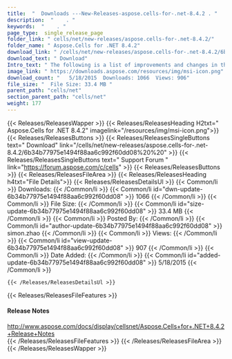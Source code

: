 ```yaml
---
title:  "  Downloads ---New-Releases-aspose.cells-for-.net-8.4.2 . " 
description:  "    . " 
keywords:  "    . " 
page_type:  single_release_page
folder_link: " cells/net/new-releases/aspose.cells-for-.net-8.4.2/"
folder_name: " Aspose.Cells for .NET 8.4.2"
download_link: " /cells/net/new-releases/aspose.cells-for-.net-8.4.2/6b34b77975e1494f88aa6c992f60dd08"
download_text: " Download"
Intro_text: " The following is a list of improvements and changes in this release of Aspose.Ce..."
image_link: " https://downloads.aspose.com/resources/img/msi-icon.png"
download_count: "   5/18/2015  Downloads: 1066  Views: 906"
file_size: "  File Size: 33.4 MB "
parent_path: "cells/net"
section_parent_path: "cells/net"
weight: 177 
---
```


{{< Releases/ReleasesWapper >}}
  {{< Releases/ReleasesHeading H2txt=" Aspose.Cells for .NET 8.4.2" imagelink="/resources/img/msi-icon.png">}}
  {{< Releases/ReleasesButtons >}}
    {{< Releases/ReleasesSingleButtons text=" Download" link="/cells/net/new-releases/aspose.cells-for-.net-8.4.2/6b34b77975e1494f88aa6c992f60dd08%20%20" >}}
    {{< Releases/ReleasesSingleButtons text=" Support Forum " link="https://forum.aspose.com/c/cells" >}}
  {{< Releases/ReleasesButtons >}}
  {{< Releases/ReleasesFileArea >}}
    {{< Releases/ReleasesHeading h4txt="File Details">}}
    {{< Releases/ReleasesDetailsUl >}}
            {{< Common/li  >}} Downloads: {{< /Common/li >}} 
      {{< Common/li id="dwn-update-6b34b77975e1494f88aa6c992f60dd08" >}} 1066 {{< /Common/li >}} 
      {{< Common/li  >}} File Size: {{< /Common/li >}} 
      {{< Common/li id="size-update-6b34b77975e1494f88aa6c992f60dd08" >}} 33.4 MB {{< /Common/li >}} 
      {{< Common/li  >}} Posted By: {{< /Common/li >}} 
      {{< Common/li id="author-update-6b34b77975e1494f88aa6c992f60dd08" >}} simon.zhao {{< /Common/li >}} 
      {{< Common/li  >}} Views: {{< /Common/li >}} 
      {{< Common/li id="view-update-6b34b77975e1494f88aa6c992f60dd08" >}} 907 {{< /Common/li >}} 
      {{< Common/li  >}} Date Added: {{< /Common/li >}} 
      {{< Common/li id="added-update-6b34b77975e1494f88aa6c992f60dd08" >}} 5/18/2015 {{< /Common/li >}} 

    {{< /Releases/ReleasesDetailsUl >}}

  {{< Releases/ReleasesFileFeatures >}}
      <h4>Release Notes</h4><div><a href="http://www.aspose.com/docs/display/cellsnet/Aspose.Cells+for+.NET+8.4.2+Release+Notes">http://www.aspose.com/docs/display/cellsnet/Aspose.Cells+for+.NET+8.4.2+Release+Notes</a></div>
  {{< /Releases/ReleasesFileFeatures >}}
 {{< /Releases/ReleasesFileArea >}}
{{< /Releases/ReleasesWapper >}}


